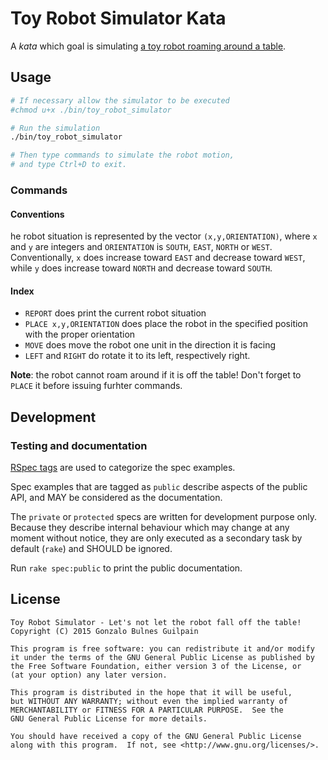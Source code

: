 Toy Robot Simulator Kata
========================

A _kata_ which goal is simulating [a toy robot roaming around a table][problem].

  [problem]: PROBLEM.md

Usage
-----

```bash
# If necessary allow the simulator to be executed
#chmod u+x ./bin/toy_robot_simulator

# Run the simulation
./bin/toy_robot_simulator

# Then type commands to simulate the robot motion,
# and type Ctrl+D to exit.
```

### Commands

#### Conventions

he robot situation is represented by the vector `(x,y,ORIENTATION)`, where `x` and `y` are integers and `ORIENTATION` is `SOUTH`, `EAST`, `NORTH` or `WEST`. Conventionally, `x` does increase toward `EAST` and decrease toward `WEST`, while `y` does increase toward `NORTH` and decrease toward `SOUTH`.

#### Index

- `REPORT` does print the current robot situation
- `PLACE x,y,ORIENTATION` does place the robot in the specified position with the proper orientation
- `MOVE` does move the robot one unit in the direction it is facing
- `LEFT` and `RIGHT` do rotate it to its left, respectively right.

**Note**: the robot cannot roam around if it is off the table! Don't forget to `PLACE` it before issuing furhter commands.

Development
-----------

### Testing and documentation

[RSpec tags][tags] are used to categorize the spec examples.

Spec examples that are tagged as `public` describe aspects of the public API, and MAY be considered as the documentation.

The `private` or `protected` specs are written for development purpose only. Because they describe internal behaviour which may change at any moment without notice, they are only executed as a secondary task by default (`rake`) and SHOULD be ignored.

Run `rake spec:public` to print the public documentation.

  [tags]: https://www.relishapp.com/rspec/rspec-core/v/3-2/docs/command-line/tag-option

License
-------

    Toy Robot Simulator - Let's not let the robot fall off the table!
    Copyright (C) 2015 Gonzalo Bulnes Guilpain

    This program is free software: you can redistribute it and/or modify
    it under the terms of the GNU General Public License as published by
    the Free Software Foundation, either version 3 of the License, or
    (at your option) any later version.

    This program is distributed in the hope that it will be useful,
    but WITHOUT ANY WARRANTY; without even the implied warranty of
    MERCHANTABILITY or FITNESS FOR A PARTICULAR PURPOSE.  See the
    GNU General Public License for more details.

    You should have received a copy of the GNU General Public License
    along with this program.  If not, see <http://www.gnu.org/licenses/>.

